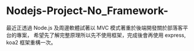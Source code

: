 # Nodejs-Project-No_Framework-

最近正透過 Node.js 及周邊軟體試著以 MVC 模式著重於後端開發關於部落客平台的專案，
希望先了解完整原理所以先不使用框架，完成後會再使用 express, koa2 框架重構一次。
